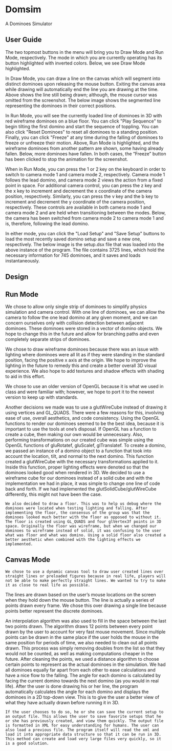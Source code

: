 Domsim
======
A Dominoes Simulator

User Guide
----------

The two topmost buttons in the menu will bring you to Draw Mode and Run Mode, respectively.  The mode in which you are currently operating has its button highlighted with inverted colors. Below, we see Draw Mode highlighted.


In Draw Mode, you can draw a line on the canvas which will segment into distinct dominoes upon releasing the mouse button. Exiting the canvas area while drawing will automatically end the line you are drawing at the time. Above shows the line still being drawn; although, the mouse cursor was omitted from the screenshot. The below image shows the segmented line representing the dominoes in their correct positions.




In Run Mode, you will see the currently loaded line of dominoes in 3D with red wireframe dominoes on a blue floor. You can click "Play Sequence" to begin tilting the first domino and start the sequence of toppling. You can also click "Reset Dominoes" to reset all dominoes to a standing position. Finally, you can click "Freeze" at any time during the falling of dominoes to freeze or unfreeze their motion. Above, Run Mode is highlighted, and the wireframe dominoes from another pattern are shown, some having already fallen. Below, more dominoes have fallen. In both cases, the “Freeze” button has been clicked to stop the animation for the screenshot.


When in Run Mode, you can press the 1 or 2 key on the keyboard in order to switch to camera mode 1 and camera mode 2, respectively. Camera mode 1 follows the lead domino, and camera mode 2 views the action from a fixed point in space. For additional camera control, you can press the z key and the x key to increment and decrement the x coordinate of the camera position, respectively. Similarly, you can press the v key and the b key to increment and decrement the y coordinate of the camera position, respectively. These controls are available in both camera mode 1 and camera mode 2 and are held when transitioning between the modes. Below, the camera has been switched from camera mode 2 to camera mode 1 and is, therefore, following the lead domino.

In either mode, you can click the "Load Setup" and "Save Setup" buttons to load the most recently saved domino setup and save a new one, respectively. The below image is the setup.dsx file that was loaded into the above instance of the program. The file contains 3725 lines, which hold the necessary information for 745 dominoes, and it saves and loads instantaneously.


Design
------

Run Mode
--------

We chose to allow only single strip of dominoes to simplify physics simulation and camera control. With one line of dominoes, we can allow the camera to follow the one lead domino at any given moment, and we can concern ourselves only with collision detection between adjacent dominoes. These dominoes were stored in a vector of domino objects. We hope to change this in the future and allow for branching paths and even completely separate strips of dominoes. 

We chose to draw wireframe dominoes because there was an issue with lighting where dominoes were all lit as if they were standing in the standard position, facing the positive x axis at the origin. We hope to improve the lighting in the future to remedy this and create a better overall 3D visual experience. We also hope to add textures and shadow effects with shading to aid in this effort. 

We chose to use an older version of OpenGL because it is what we used in class and were familiar with; however, we hope to port it to the newest version to keep up with standards.
	 	 	
Another decisions we made was to use a glutWireCube instead of drawing it using vertices and GL_QUADS. There were a few reasons for this, involving ease of use, overall aesthetics, and code consistency. Using the OpenGL functions to render our dominoes seemed to be the best idea, because it is important to use the tools at one’s disposal. If OpenGL has a function to create a cube, then making our own would be unnecessary. Also, performing transformations on our created cube was simple using the OpenGL functions of gluRotatef, gluScalef, glTranslatef. To create a domino, we passed an instance of a domino object to a function that took into account the location, tilt, and normal to the next domino. This function created a glutWireCube with the necessary transformations applied to it. Inside this function, proper lighting effects were denoted so that the dominoes looked good when rendered in 3D. We decided to use a wireframe cube for our dominoes instead of a solid cube and with the implementation we had in place, it was simple to change one line of code back and forth. If we had implemented the glutSolidCube/glutWireCube differently, this might not have been the case.

	We also decided to draw a floor. This was to help us debug where the dominoes were located when testing lighting and falling. After implementing the floor, the consensus of the group was that the dominoes looked much better with the floor as opposed to without it. The floor is created using GL_QUADS and four glVertex3f points in 3D space. Originally the floor was wireframe, but when we changed our dominoes to wireframe instead of solid, it was confusing to the user what was floor and what was domino. Using a solid floor also created a better aesthetic when combined with the lighting effects we implemented.


Canvas Mode
-----------

	We chose to use a dynamic canvas tool to draw user created lines over straight lines or preloaded figures because in real life, players will not be able to make perfectly straight lines. We wanted to try to make it as close to real life as possible.
The lines are drawn based on the user’s mouse locations on the screen when they hold down the mouse button. The line is actually a series of points drawn every frame. We chose this over drawing a single line because points better represent the discrete dominoes.

An interpolation algorithm was also used to fill in the space between the last two points drawn. The algorithm draws 12 points between every point drawn by the user to account for very fast mouse movement. Since multiple points can be drawn in the same place if the user holds the mouse in the same position for periods of time, we also needed to clean out all points drawn. This process was simply removing doubles from the list so that they would not be counted, as well as making computations cheaper in the future. After cleaning the points, we used a distance algorithm to choose certain points to represent as the actual dominoes in the simulation. We had all dominoes equally far apart from each other to ease calculations and have a nice flow to the falling.
The angle for each domino is calculated by facing the current domino towards the next domino (as you would in real life). After the user is done drawing his or her line, the program automatically calculates the angle for each domino and displays the dominoes in a 2D top-down view. This is to give the user a better view of what they have actually drawn before running it in 3D.

	If the user chooses to do so, he or she can save the current setup to an output file. This allows the user to save favorite setups that he or she has previously created, and view them quickly. The output file is formatted in XML for easy understanding for humans. The user can also load a previous file. The program itself will read the xml and load it into appropriate data structure so that it can be run in 3D. This method can create and load very large files very quickly, so it is a good solution.


